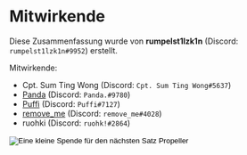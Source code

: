 # Mitwirkende

Diese Zusammenfassung wurde von **rumpelst1lzk1n** (Discord: `rumpelst1lzk1n#9952`) erstellt.

Mitwirkende:

- Cpt. Sum Ting Wong (Discord: `Cpt. Sum Ting Wong#5637`)
- [Panda](https://www.youtube.com/channel/UCh5bOX3_hTCsVLJxf4cm5qA) (Discord: `Panda.#9780`)
- [Puffi](https://www.youtube.com/channel/UCnS1f_wUUGjGD3vL1L-AKFA) (Discord: `Puffi#7127`)
- [remove_me](https://www.youtube.com/channel/UCV0hukgWm_BdC_gvOPZSa9w) (Discord: `remove_me#4028`)
- ruohki (Discord: `ruohk!#2864`)

<form action="https://www.paypal.com/donate" method="post" target="_top">
<input type="hidden" name="hosted_button_id" value="HC56FX97RNX8U" />
<input type="image" src="https://www.paypalobjects.com/en_US/i/btn/btn_donate_LG.gif" border="" name="submit" title="Eine kleine Spende für den nächsten Satz Propeller" alt="Eine kleine Spende für den nächsten Satz Propeller" />
<img alt="" border="" src="https://www.paypal.com/en_DE/i/scr/pixel.gif" width="1" height="1" />
</form>
